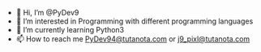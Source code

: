 - 👋 Hi, I’m @PyDev9
- 👀 I’m interested in Programming with different programming languages 
- 🌱 I’m currently learning Python3
- 📫 How to reach me PyDev94@tutanota.com or j9_pixl@tutanota.com
